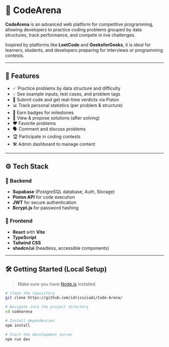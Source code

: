 # 🧠 CodeArena

**CodeArena** is an advanced web platform for competitive programming, allowing developers to practice coding problems grouped by data structures, track performance, and compete in live challenges.

Inspired by platforms like **LeetCode** and **GeeksforGeeks**, it is ideal for learners, students, and developers preparing for interviews or programming contests.

---

## 🚀 Features

- ✅ Practice problems by data structure and difficulty  
- 💡 See example inputs, test cases, and problem tags  
- 🧪 Submit code and get real-time verdicts via Piston  
- 📊 Track personal statistics (per problem & structure)  
- 🎯 Earn badges for milestones  
- 🧠 View & propose solutions (after solving)  
- ❤️ Favorite problems  
- 🗣️ Comment and discuss problems  
- 🏆 Participate in coding contests  
- 🛠️ Admin dashboard to manage content

---

## ⚙️ Tech Stack

### 🔧 Backend
- **Supabase** (PostgreSQL database, Auth, Storage)
- **Piston API** for code execution
- **JWT** for secure authentication
- **Bcrypt.js** for password hashing

### 🎨 Frontend
- **React** with **Vite**
- **TypeScript**
- **Tailwind CSS**
- **shadcn/ui** (headless, accessible components)

---

## 🛠 Getting Started (Local Setup)

> Make sure you have [Node.js](https://nodejs.org) installed.

```bash
# Clone the repository
git clone https://github.com/idrissziadi/Code-Arena/

# Navigate into the project directory
cd codearena

# Install dependencies
npm install

# Start the development server
npm run dev
